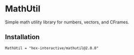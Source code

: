# MathUtil

Simple math utility library for numbers, vectors, and CFrames.

## Installation

```
MathUtil = "hex-interactive/mathutil@2.0.0"
```
